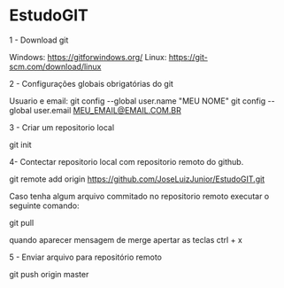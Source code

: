# EstudoGIT

1 - Download git

Windows: https://gitforwindows.org/
Linux: https://git-scm.com/download/linux

2 - Configurações globais obrigatórias do git

Usuario e email:
git config --global user.name "MEU NOME"
git config --global user.email MEU_EMAIL@EMAIL.COM.BR

3 - Criar um repositorio local

git init

4- Contectar repositorio local com repositorio remoto do github.

git remote add origin https://github.com/JoseLuizJunior/EstudoGIT.git

Caso tenha algum arquivo commitado no repositorio remoto executar o seguinte comando:

git pull

quando aparecer mensagem de merge apertar as teclas ctrl + x

5 - Enviar arquivo para repositório remoto 

git push origin master


